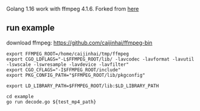 Golang 1.16 work with ffmpeg 4.1.6.   Forked from [here](https://github.com/asticode/goav)

## run example
download ffmpeg:
https://github.com/caijinhai/ffmpeg-bin


```shell
export FFMPEG_ROOT=/home/caijinhai/tmp/ffmpeg
export CGO_LDFLAGS="-L$FFMPEG_ROOT/lib/ -lavcodec -lavformat -lavutil -lswscale -lswresample -lavdevice -lavfilter"
export CGO_CFLAGS="-I$FFMPEG_ROOT/include"
export PKG_CONFIG_PATH="$FFMPEG_ROOT/lib/pkgconfig"

export LD_LIBRARY_PATH=$FFMPEG_ROOT/lib:$LD_LIBRARY_PATH

cd example
go run decode.go ${test_mp4_path}
```
